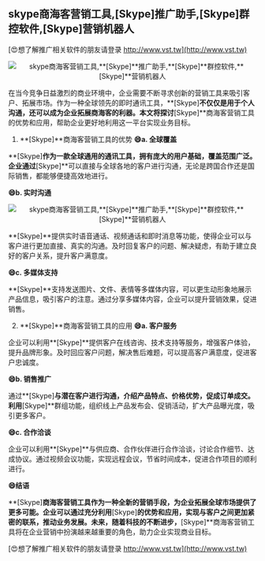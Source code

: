 ## **skype商海客营销工具,**[Skype]**推广助手,**[Skype]**群控软件,**[Skype]**营销机器人**

[😍想了解推广相关软件的朋友请登录 http://www.vst.tw](http://www.vst.tw)

 <center><img src="https://vst.tw/MP4/tuiguang/png/4.png" alt="skype商海客营销工具,**[Skype]**推广助手,**[Skype]**群控软件,**[Skype]**营销机器人"></center>

在当今竞争日益激烈的商业环境中，企业需要不断寻求创新的营销工具来吸引客户、拓展市场。作为一种全球领先的即时通讯工具，**[Skype]**不仅仅是用于个人沟通，还可以成为企业拓展商海客的利器。本文将探讨**[Skype]**商海客营销工具的优势和应用，帮助企业更好地利用这一平台实现业务目标。

1. **[Skype]**商海客营销工具的优势
**😄a. 全球覆盖**

**[Skype]**作为一款全球通用的通讯工具，拥有庞大的用户基础，覆盖范围广泛。企业通过**[Skype]**可以直接与全球各地的客户进行沟通，无论是跨国合作还是国际销售，都能够便捷高效地进行。

**😄b. 实时沟通**

 <center><img src="https://vst.tw/MP4/tuiguang/png/7.png" alt="skype商海客营销工具,**[Skype]**推广助手,**[Skype]**群控软件,**[Skype]**营销机器人"></center>

**[Skype]**提供实时语音通话、视频通话和即时消息等功能，使得企业可以与客户进行更加直接、真实的沟通。及时回复客户的问题、解决疑虑，有助于建立良好的客户关系，提升客户满意度。

**😄c. 多媒体支持**

**[Skype]**支持发送图片、文件、表情等多媒体内容，可以更生动形象地展示产品信息，吸引客户的注意。通过分享多媒体内容，企业可以提升营销效果，促进销售。

2. **[Skype]**商海客营销工具的应用
**😄a. 客户服务**

企业可以利用**[Skype]**提供客户在线咨询、技术支持等服务，增强客户体验，提升品牌形象。及时回应客户问题，解决售后难题，可以提高客户满意度，促进客户忠诚度。

**😄b. 销售推广**

通过**[Skype]**与潜在客户进行沟通，介绍产品特点、价格优势，促成订单成交。利用**[Skype]**群组功能，组织线上产品发布会、促销活动，扩大产品曝光度，吸引更多客户。

**😄c. 合作洽谈**

企业可以利用**[Skype]**与供应商、合作伙伴进行合作洽谈，讨论合作细节、达成协议。通过视频会议功能，实现远程会议，节省时间成本，促进合作项目的顺利进行。

**😄结语**

**[Skype]**商海客营销工具作为一种全新的营销手段，为企业拓展全球市场提供了更多可能。企业可以通过充分利用**[Skype]**的优势和应用，实现与客户之间更加紧密的联系，推动业务发展。未来，随着科技的不断进步，**[Skype]**商海客营销工具将在企业营销中扮演越来越重要的角色，助力企业实现商业目标。

[😍想了解推广相关软件的朋友请登录 http://www.vst.tw](http://www.vst.tw)



